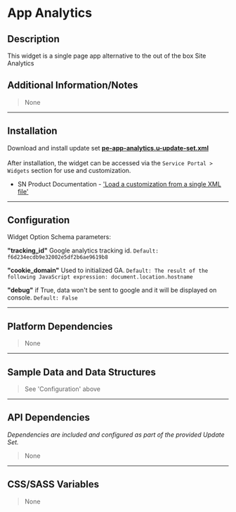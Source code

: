 # App Analytics

## Description

This widget is a single page app alternative to the out of the box Site Analytics

## Additional Information/Notes
> None
---
## Installation
Download and install update set **[pe-app-analytics.u-update-set.xml](https://github.com/platform-experience/serviceportal-widget-library/blob/master/pe-app-analytics/pe-appointment-scheduler.u-update-set.xml)** <br/><br/>
After installation, the widget can be accessed via the `Service Portal > Widgets` section for use and customization.<br/>
* SN Product Documentation - ['Load a customization from a single XML file'](https://docs.servicenow.com/bundle/istanbul-application-development/page/build/system-update-sets/task/t_LoadCustomizationsFromAnXMLFile.html)
---
## Configuration
Widget Option Schema parameters:

**"tracking_id"** Google analytics tracking id. `Default: f6d234ecdb9e32002e5df2b6ae9619b8`

**"cookie_domain"** Used to initialized GA. `Default: The result of the following JavaScript expression:
document.location.hostname`

**"debug"** if True, data won't be sent to google and it will be displayed on console. `Default: False`

---
## Platform Dependencies
> None
---
## Sample Data and Data Structures
> See 'Configuration' above
---
## API Dependencies
<i>Dependencies are included and configured as part of the provided Update Set.</i>
> None
---
## CSS/SASS Variables
> None

